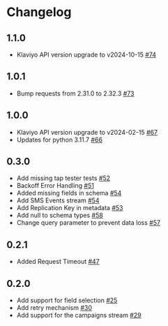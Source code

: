 # Changelog

## 1.1.0
  * Klaviyo API version upgrade to v2024-10-15 [#74](https://github.com/singer-io/tap-klaviyo/pull/74)

## 1.0.1
  * Bump requests from 2.31.0 to 2.32.3 [#73](https://github.com/singer-io/tap-klaviyo/pull/73)

## 1.0.0
  * Klaviyo API version upgrade to v2024-02-15 [#67](https://github.com/singer-io/tap-klaviyo/pull/67)
  * Updates for python 3.11.7 [#66](https://github.com/singer-io/tap-klaviyo/pull/66)

## 0.3.0
  * Add missing tap tester tests [#52](https://github.com/singer-io/tap-klaviyo/pull/52)
  * Backoff Error Handling [#51](https://github.com/singer-io/tap-klaviyo/pull/51)
  * Added missing fields in schema [#54](https://github.com/singer-io/tap-klaviyo/pull/54)
  * Add SMS Events stream [#54](https://github.com/singer-io/tap-klaviyo/pull/55)
  * Add Replication Key in metadata [#53](https://github.com/singer-io/tap-klaviyo/pull/53)
  * Add null to schema types [#58](https://github.com/singer-io/tap-klaviyo/pull/58)
  * Change query parameter to prevent data loss [#57](https://github.com/singer-io/tap-klaviyo/pull/57)

## 0.2.1
  * Added Request Timeout [#47](https://github.com/singer-io/tap-klaviyo/pull/47)

## 0.2.0
  * Add support for field selection [#25](https://github.com/singer-io/tap-klaviyo/pull/25)
  * Add retry mechanism [#30](https://github.com/singer-io/tap-klaviyo/pull/30)
  * Add support for the campaigns stream [#29](https://github.com/singer-io/tap-klaviyo/pull/29)
